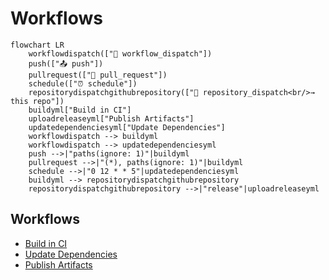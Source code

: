 # Workflows

```mermaid
flowchart LR
    workflowdispatch(["👤 workflow_dispatch"])
    push(["📤 push"])
    pullrequest(["🔀 pull_request"])
    schedule(["⏰ schedule"])
    repositorydispatchgithubrepository(["🔔 repository_dispatch<br/>→ this repo"])
    buildyml["Build in CI"]
    uploadreleaseyml["Publish Artifacts"]
    updatedependenciesyml["Update Dependencies"]
    workflowdispatch --> buildyml
    workflowdispatch --> updatedependenciesyml
    push -->|"paths(ignore: 1)"|buildyml
    pullrequest -->|"(*), paths(ignore: 1)"|buildyml
    schedule -->|"0 12 * * 5"|updatedependenciesyml
    buildyml --> repositorydispatchgithubrepository
    repositorydispatchgithubrepository -->|"release"|uploadreleaseyml
```

## Workflows

- [Build in CI](./build/)
- [Update Dependencies](./update-dependencies/)
- [Publish Artifacts](./upload-release/)